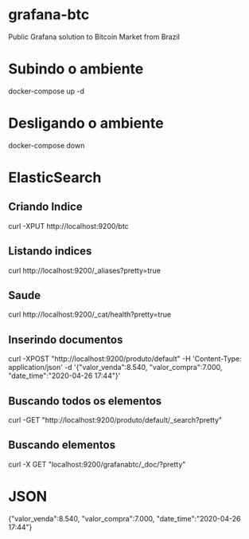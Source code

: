 # grafana-btc
Public Grafana solution to Bitcoin Market from Brazil

# Subindo o ambiente
docker-compose up -d

# Desligando o ambiente
docker-compose down

# ElasticSearch
## Criando Indice
curl -XPUT http://localhost:9200/btc

## Listando indices
curl http://localhost:9200/_aliases?pretty=true

## Saude
curl http://localhost:9200/_cat/health?pretty=true

## Inserindo documentos

curl -XPOST "http://localhost:9200/produto/default" -H 'Content-Type: application/json' -d '{"valor_venda":8.540, "valor_compra":7.000, "date_time":"2020-04-26 17:44"}'

## Buscando todos os elementos
curl -GET "http://localhost:9200/produto/default/_search?pretty"


## Buscando elementos

curl -X GET "localhost:9200/grafanabtc/_doc/?pretty"





# JSON

{"valor_venda":8.540, "valor_compra":7.000, "date_time":"2020-04-26 17:44"}